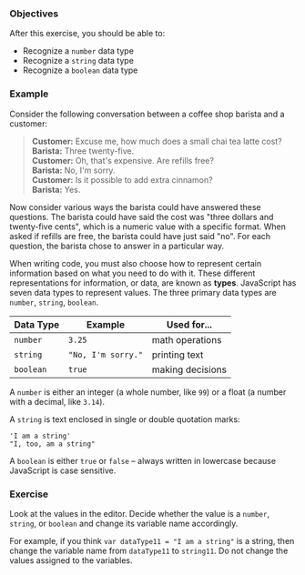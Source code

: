 <!--{ ids:[127], language:'JavaScript', type:'workshop', order: 3, name:'Primary Data Types', description:'A data type is a particular representation of information' }-->

### Objectives

After this exercise, you should be able to:

- Recognize a `number` data type
- Recognize a `string` data type
- Recognize a `boolean` data type

### Example

Consider the following conversation between a coffee shop barista and a customer:

>__Customer:__ Excuse me, how much does a small chai tea latte cost?<br>
>__Barista:__ Three twenty-five.<br>
>__Customer:__ Oh, that's expensive. Are refills free?<br>
>__Barista:__ No, I'm sorry.<br>
>__Customer:__ Is it possible to add extra cinnamon?<br>
>__Barista:__ Yes.

Now consider various ways the barista could have answered these questions. The barista could have said the cost was "three dollars and twenty-five cents", which is a numeric value with a specific format. When asked if refills are free, the barista could have just said "no". For each question, the barista chose to answer in a particular way.

When writing code, you must also choose how to represent certain information based on what you need to do with it. These different representations for information, or data, are known as __types__. JavaScript has seven data types to represent values. The three primary data types are `number`, `string`, `boolean`.

| Data Type | Example            | Used for...      |
| --------- | ------------------ | ---------------- |
| `number`  | `3.25`             | math operations  |
| `string`  | `"No, I'm sorry."` | printing text    |
| `boolean` | `true`             | making decisions |

A `number` is either an integer (a whole number, like `99`) or a float (a number with a decimal, like `3.14`).

A `string` is text enclosed in single or double quotation marks:

```
'I am a string'
"I, too, am a string"
```

A `boolean` is either `true` or `false` – always written in lowercase because JavaScript is case sensitive.

### Exercise

Look at the values in the editor. Decide whether the value is a `number`, `string`, or `boolean` and change its variable name accordingly.

For example, if you think `var dataType11 = "I am a string"` is a string, then change the variable name from `dataType11` to `string11`. Do not change the values assigned to the variables.
